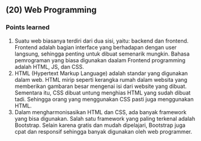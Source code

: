 ## (20) Web Programming

### Points learned
1. Suatu web biasanya terdiri dari dua sisi, yaitu: backend dan frontend. Frontend adalah bagian interface yang berhadapan dengan user langsung, sehingga penting untuk dibuat semenarik mungkin. Bahasa pemrograman yang biasa digunakan daalam Frontend programming adalah HTML, JS, dan CSS.
2. HTML (Hypertext Markup Language) adalah standar yang digunakan dalam web. HTML mirip seperti kerangka rumah dalam websita yang memberikan gambaran besar mengenai isi dari website yang dibuat.
   Sementara itu, CSS dibuat untung menghias HTML yang sudah dibuat tadi. Sehingga orang yang menggunakan CSS pasti juga menggunakan HTML.
3. Dalam mengharmonisasikan HTML dan CSS, ada banyak framework yang bisa digunakan. Salah satu framework yang paling terkenal adalah Bootstrap. Selain karena gratis dan mudah dipelajari, Bootstrap juga cpat dan responsif sehingga banyak digunakan oleh web programmer.